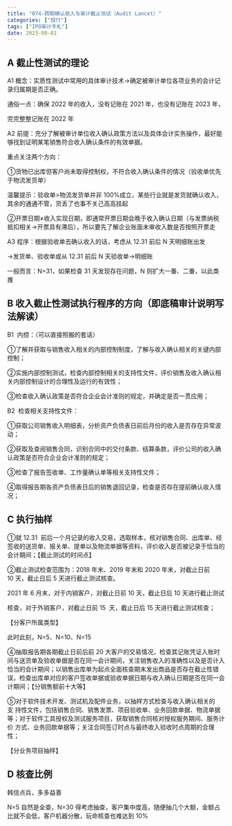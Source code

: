 ```yaml
---
title: "074-跨期确认收入与审计截止测试（Audit Lancet）"
categories: ["投行"]
tags: ["IPO审计手札"]
date: 2023-08-01
---
```

## A 截止性测试的理论

A1 概念：实质性测试中常用的具体审计技术→确定被审计单位各项业务的会计记录归属期是否正确。

通俗一点：确保 2022 年的收入，没有记账在 2021 年，也没有记账在 2023 年，

完完整整记账在 2022 年

A2 前提：充分了解被审计单位收入确认政策方法以及具体会计实务操作，最好能够找到证明某笔销售符合收入确认条件的有效单据。

重点关注两个方向：

①货物已出库但客户尚未取得控制权，不符合收入确认条件的情况（验收单优先于物流发货单）

温馨提示：验收单>物流发货单并非 100%成立，某些行业就是发货就确认收入，其余的通通不管，货丢了也事不关己高高挂起

②开票日期≠收入实现日期，即通常开票日期会晚于收入确认日期（与发票纳税抵扣相关→开票具有滞后），所以要先了解企业账面未审收入数是否按照开票走

A3 程序：根据验收单去确认收入的话，考虑从 12.31 前后 N 天明细账出发

→发货单、验收单或从 12.31 前后 N 天验收单→明细账

  

一般而言：N=31，如果检查 31 天发现存在问题，N 则扩大一番、二番，以此类推

## B 收入截止性测试执行程序的方向（即底稿审计说明写法解读）

B1  内控：（可以直接照搬的套话）

①了解并获取与销售收入相关的内部控制制度，了解与收入确认相关的关键内部控制；

②实施内部控制测试，检查内部控制相关的支持性文件，评价销售及收入确认相关内部控制设计的合理性及运行的有效性；

③检查收入确认政策是否符合企业会计准则的规定，并确定是否一贯应用；

B2  检查相关支持性文件：

①获取公司销售收入明细表，分析资产负债表日前后月份的收入是否存在异常波动；

②获取及查阅销售合同，识别合同中的交付条款、结算条款，评价公司的收入确认政策是否符合企业会计准则的规定；

③检查了报告签收单、工作量确认单等相关支持性文件；

④取得报告期各资产负债表日后的销售退回记录，检查是否存在提前确认收入情况；

## C 执行抽样

①就 12.31  前后一个月记录的收入交易，选取样本，核对销售合同、出库单、经签收的送货单、报关单、提单以及物流单据等资料，评价收入是否被记录于恰当的会计期间；【截止测试的时间点】

②截止测试检查范围为：2018 年末、2019 年末和 2020 年末，对截止日前 10 天，截止日后 5 天进行截止测试核查。

2021 年 6 月末，对于内销客户，对截止日前 10 天，截止日后 10 天进行截止测试

核查，对于外销客户，对截止日前 15  天，截止日后 15 天进行截止测试核查；

【分客户所属类型】

此时此刻，N=5、N=10、N=15

④抽取报告期各期截止日前后前 20 大客户的交易情况，检查其记账凭证入账时间与送货单及验收单据是否在同一会计期间，关注销售收入的准确性以及是否计入恰当的会计期间；以销售出库单为起点全面核查期末发出商品是否存在截止性错误，检查出库单对应的客户签收单据或验收单据日期与收入确认日期是否在同一会计期间；【分销售额前十大等】

  

⑤对于软件技术开发、测试机及配件业务，以抽样方式检查与收入确认相关的支 持性文件，包括销售合同、销售发票、项目验收单、业务回款单据、物流单据等；对于软件工具授权及测试服务项目，获取销售合同核对授权服务期间、服务计价 方式、业务回款单据等；关注合同签订时点与最终收入验收时点周期的合理性；

【分业务项目抽样】

## D 核查比例

韩信点兵，多多益善

N=5 自然是全查，N=30 得考虑抽查，客户集中度高，随便抽几个大额，金额占比就不会低，客户机器分散，玩命核查也难达到 10%